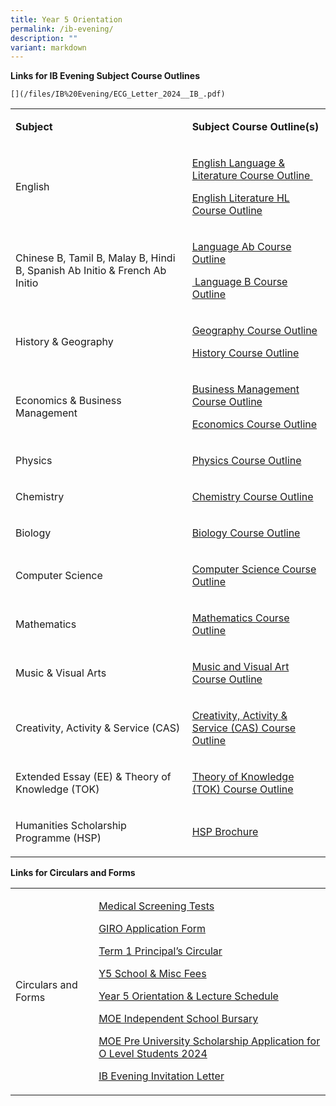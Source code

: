 ```yaml
---
title: Year 5 Orientation
permalink: /ib-evening/
description: ""
variant: markdown
---
```

<p><strong>Links for IB Evening Subject Course Outlines</strong></p>

	
	[](/files/IB%20Evening/ECG_Letter_2024__IB_.pdf)
<table>
<tbody>
<tr>
<td rowspan="1" colspan="1">
<p><strong>Subject</strong></p>
</td>
<td rowspan="1" colspan="1">
<p><strong>Subject Course Outline(s)</strong></p>
</td>
</tr>
<tr>
<td rowspan="1" colspan="1">
<p>English</p>
</td>
<td rowspan="1" colspan="1">
<p><a rel="noopener noreferrer nofollow" target="_blank" href="/files/IB%20Evening/Group_1_Language_and_Literature_Course_Outline_2024.pdf">English Language &amp; Literature Course Outline&nbsp;</a></p>
<p><a rel="noopener noreferrer nofollow" target="_blank" href="/files/IB%20Evening/Group_1_Literature_HL_Course_Outline_2024.pdf">English Literature HL Course Outline</a>&nbsp;</p>
</td>
</tr>
<tr>
<td rowspan="1" colspan="1">
<p>Chinese B, Tamil B, Malay B, Hindi B, Spanish Ab Initio &amp; French Ab Initio</p>
</td>
<td rowspan="1" colspan="1">
<p><a rel="noopener noreferrer nofollow" target="_blank" href="/files/IB%20Evening/Group_2_Language_Ab_Initio_Course_Outline_2024.pdf">Language Ab Course Outline</a></p>
<p><a rel="noopener noreferrer nofollow" target="_blank" href="/files/IB%20Evening/Group_2_Language_B_Course_Outlines_2024.pdf">&nbsp;Language B Course Outline</a></p>
</td>
</tr>
<tr>
<td rowspan="1" colspan="1">
<p>History &amp; Geography</p>
</td>
<td rowspan="1" colspan="1">
<p><a rel="noopener noreferrer nofollow" target="_blank" href="/files/IB%20Evening/Group_3_Geography_Course_Outline_2024.pdf">Geography Course Outline</a></p>
<p><a rel="noopener noreferrer nofollow" target="_blank" href="/files/IB%20Evening/Group_3_History_Course_Outline_2024.pdf">History Course Outline</a></p>
</td>
</tr>
<tr>
<td rowspan="1" colspan="1">
<p>Economics &amp; Business Management</p>
</td>
<td rowspan="1" colspan="1">
<p><a rel="noopener noreferrer nofollow" target="_blank" href="/files/IB%20Evening/Group_3_Business_Management_Course_Outline_2024.pdf">Business Management Course Outline</a></p>
<p><a rel="noopener noreferrer nofollow" target="_blank" href="/files/IB%20Evening/Group_3_Economics_Course_Outline_2024.pdf">Economics Course Outline</a></p>
</td>
</tr>
<tr>
<td rowspan="1" colspan="1">
<p>Physics</p>
</td>
<td rowspan="1" colspan="1">
<p><a rel="noopener noreferrer nofollow" target="_blank" href="/files/IB%20Evening/Group_4_Physics_Course_Outline_2024.pdf">Physics Course Outline</a></p>
</td>
</tr>
<tr>
<td rowspan="1" colspan="1">
<p>Chemistry</p>
</td>
<td rowspan="1" colspan="1">
<p><a rel="noopener noreferrer nofollow" target="_blank" href="/files/IB%20Evening/Group_4_Chemistry_Course_Outline_2024.pdf">Chemistry Course Outline</a></p>
</td>
</tr>
<tr>
<td rowspan="1" colspan="1">
<p>Biology</p>
</td>
<td rowspan="1" colspan="1">
<p><a rel="noopener noreferrer nofollow" target="_blank" href="/files/IB%20Evening/Group_4_Biology_Course_Outline_2024.pdf">Biology Course Outline</a></p>
</td>
</tr>
<tr>
<td rowspan="1" colspan="1">
<p>Computer Science</p>
</td>
<td rowspan="1" colspan="1">
<p><a rel="noopener noreferrer nofollow" target="_blank" href="/files/IB%20Evening/Group_4_Computer_Science_Course_Outline_2024.pdf">Computer Science Course Outline</a></p>
</td>
</tr>
<tr>
<td rowspan="1" colspan="1">
<p>Mathematics</p>
</td>
<td rowspan="1" colspan="1">
<p><a rel="noopener noreferrer nofollow" target="_blank" href="/files/IB%20Evening/group_5_mathematics_course_outline_2024.pdf">Mathematics Course Outline</a></p>
</td>
</tr>
<tr>
<td rowspan="1" colspan="1">
<p>Music &amp; Visual Arts</p>
</td>
<td rowspan="1" colspan="1">
<p><a rel="noopener noreferrer nofollow" target="_blank" href="/files/IB%20Evening/Group_6_Music_and_Visual_Art_Course_Outline_2024.pdf">Music and Visual Art Course Outline</a>&nbsp;</p>
</td>
</tr>
<tr>
<td rowspan="1" colspan="1">
<p>Creativity, Activity &amp; Service (CAS)</p>
</td>
<td rowspan="1" colspan="1">
<p><a rel="noopener noreferrer nofollow" target="_blank" href="/files/IB%20Evening/IB_Core_CAS_Course_Outline_2024.pdf">Creativity, Activity &amp; Service (CAS) Course Outline</a></p>
</td>
</tr>
<tr>
<td rowspan="1" colspan="1">
<p>Extended Essay (EE) &amp; Theory of Knowledge (TOK)</p>
</td>
<td rowspan="1" colspan="1">
<p><a rel="noopener noreferrer nofollow" target="_blank" href="/files/IB%20Evening/IB_Core_TOK_Course_Outline_2024.pdf">Theory of Knowledge (TOK) Course Outline</a></p>
</td>
</tr>
<tr>
<td rowspan="1" colspan="1">
<p>Humanities Scholarship Programme (HSP)</p>
</td>
<td rowspan="1" colspan="1">
<p><a rel="noopener noreferrer nofollow" target="_blank" href="/files/IB%20Evening/Humanities_Scholarship_Programme_Course_Outlines_2024.pdf">HSP Brochure</a></p>
</td>
</tr>
</tbody></table>
<p><strong>Links for Circulars and Forms</strong></p>
<table>
<tbody>
<tr>
<td rowspan="1" colspan="1">
<p>Circulars and Forms</p>
</td>
<td rowspan="1" colspan="1">
	<p><a rel="noopener noreferrer nofollow" target="_blank" href="/files/IB%20Evening/ECG_Letter_2024__IB_.pdf">Medical Screening Tests</a></p>
<p><a rel="noopener noreferrer nofollow" target="_blank" href="/files/IB%20Evening/2024_GIRO_Application_Form.pdf">GIRO Application Form</a></p>
<p><a rel="noopener noreferrer nofollow" target="_blank" href="/files/IB%20Evening/2024_Term_1_Principal_s_Circular_for_Y5_Parents.pdf">Term 1 Principal’s Circular</a></p>
<p><a rel="noopener noreferrer nofollow" target="_blank" href="/files/IB%20Evening/2024_Year_5_School___Misc_Fees.pdf">Y5 School &amp; Misc Fees</a></p>
<p><a rel="noopener noreferrer nofollow" target="_blank" href="/files/IB%20Evening/Orientation___Lecture_Schedule_2024__Student_Version_.pdf">Year 5 Orientation &amp; Lecture Schedule</a></p>
<p><a rel="noopener noreferrer nofollow" target="_blank" href="/files/IB Evening/2024_MOE_Independent_School_Bursary.pdf">MOE Independent School Bursary</a></p>
<p><a rel="noopener noreferrer nofollow" target="_blank" href="/files/IB Evening/MOE_Pre_University_Scholarship_Application_for_O_Level_Students_2024.pdf">MOE Pre University Scholarship Application for O Level Students 2024</a></p>
<p><a rel="noopener noreferrer nofollow" target="_blank" href="/files/IB Evening/IB_Evening_Invitation_Letter_2024.pdf">IB Evening Invitation Letter</a></p>
</td>
</tr>
</tbody>
</table>
<p>&nbsp;</p>